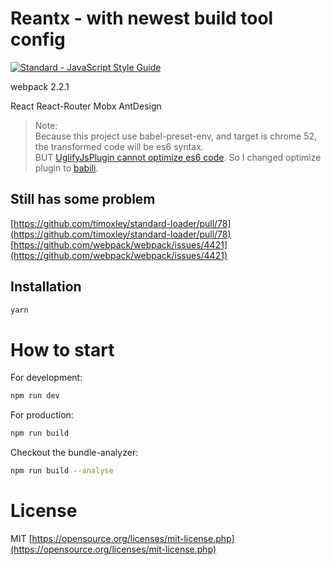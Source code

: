 # Reantx - with newest build tool config

[![Standard - JavaScript Style Guide](https://cdn.rawgit.com/feross/standard/master/badge.svg)](https://github.com/feross/standard)

webpack 2.2.1

React React-Router Mobx AntDesign

> Note:  
Because this project use babel-preset-env, and target is chrome 52, the transformed code will be es6 syntax.  
BUT [UglifyJsPlugin cannot optimize es6 code](https://webpack.js.org/plugins/uglifyjs-webpack-plugin/#install). So I changed optimize plugin to [babili](https://github.com/babel/babili).

## Still has some problem

[https://github.com/timoxley/standard-loader/pull/78](https://github.com/timoxley/standard-loader/pull/78)
[https://github.com/webpack/webpack/issues/4421](https://github.com/webpack/webpack/issues/4421)

## Installation

```bash
yarn
```

# How to start

For development:
```bash
npm run dev
```

For production:
```bash
npm run build
```

Checkout the bundle-analyzer:
```bash
npm run build --analyse
```

# License

MIT [https://opensource.org/licenses/mit-license.php](https://opensource.org/licenses/mit-license.php)
